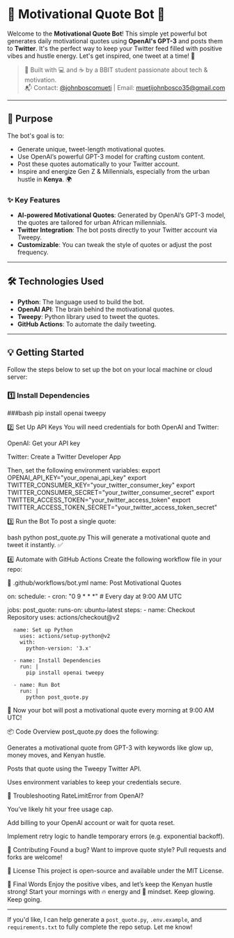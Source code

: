 # 🌟 Motivational Quote Bot 🚀

Welcome to the **Motivational Quote Bot**! This simple yet powerful bot generates daily motivational quotes using **OpenAI's GPT-3** and posts them to **Twitter**. It's the perfect way to keep your Twitter feed filled with positive vibes and hustle energy. Let's get inspired, one tweet at a time! 💪

> 👤 Built with 💻 and ☕ by a BBIT student passionate about tech & motivation.  
> 📬 Contact: [@johnboscomueti](https://twitter.com/johnboscomueti) | Email: muetijohnbosco35@gmail.com

---

## 🎯 Purpose

The bot's goal is to:

- Generate unique, tweet-length motivational quotes.
- Use OpenAI’s powerful GPT-3 model for crafting custom content.
- Post these quotes automatically to your Twitter account.
- Inspire and energize Gen Z & Millennials, especially from the urban hustle in **Kenya**. 🌍

### ✨ Key Features

- **AI-powered Motivational Quotes**: Generated by OpenAI’s GPT-3 model, the quotes are tailored for urban African millennials.
- **Twitter Integration**: The bot posts directly to your Twitter account via Tweepy.
- **Customizable**: You can tweak the style of quotes or adjust the post frequency.

---

## 🛠️ Technologies Used

- **Python**: The language used to build the bot.
- **OpenAI API**: The brain behind the motivational quotes.
- **Tweepy**: Python library used to tweet the quotes.
- **GitHub Actions**: To automate the daily tweeting.

---

## 💡 Getting Started

Follow the steps below to set up the bot on your local machine or cloud server:

### 1️⃣ Install Dependencies

###bash
pip install openai tweepy

2️⃣ Set Up API Keys
You will need credentials for both OpenAI and Twitter:

OpenAI: Get your API key

Twitter: Create a Twitter Developer App

Then, set the following environment variables:
export OPENAI_API_KEY="your_openai_api_key"
export TWITTER_CONSUMER_KEY="your_twitter_consumer_key"
export TWITTER_CONSUMER_SECRET="your_twitter_consumer_secret"
export TWITTER_ACCESS_TOKEN="your_twitter_access_token"
export TWITTER_ACCESS_TOKEN_SECRET="your_twitter_access_token_secret"

3️⃣ Run the Bot
To post a single quote:

bash
python post_quote.py
This will generate a motivational quote and tweet it instantly. ✅

4️⃣ Automate with GitHub Actions
Create the following workflow file in your repo:

📁 .github/workflows/bot.yml
name: Post Motivational Quotes

on:
  schedule:
    - cron: "0 9 * * *"  # Every day at 9:00 AM UTC

jobs:
  post_quote:
    runs-on: ubuntu-latest
    steps:
      - name: Checkout Repository
        uses: actions/checkout@v2

      name: Set up Python
        uses: actions/setup-python@v2
        with:
          python-version: '3.x'

      - name: Install Dependencies
        run: |
          pip install openai tweepy

      - name: Run Bot
        run: |
          python post_quote.py

🔁 Now your bot will post a motivational quote every morning at 9:00 AM UTC!

📦 Code Overview
post_quote.py does the following:

Generates a motivational quote from GPT-3 with keywords like glow up, money moves, and Kenyan hustle.

Posts that quote using the Tweepy Twitter API.

Uses environment variables to keep your credentials secure.

🚧 Troubleshooting
RateLimitError from OpenAI?

You’ve likely hit your free usage cap.

Add billing to your OpenAI account or wait for quota reset.

Implement retry logic to handle temporary errors (e.g. exponential backoff).

🤝 Contributing
Found a bug? Want to improve quote style?
Pull requests and forks are welcome!

📄 License
This project is open-source and available under the MIT License.

🎉 Final Words
Enjoy the positive vibes, and let’s keep the Kenyan hustle strong!
Start your mornings with 🔥 energy and 💯 mindset.
Keep glowing. Keep going.


---

If you'd like, I can help generate a `post_quote.py`, `.env.example`, and `requirements.txt` to fully complete the repo setup. Let me know!
